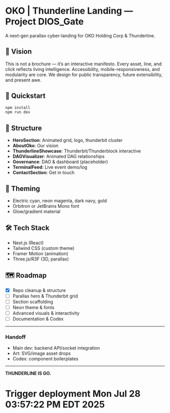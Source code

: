 # OKO | Thunderline Landing — Project DIOS_Gate

A next-gen parallax cyber-landing for OKO Holding Corp & Thunderline.

## 🚀 Vision
This is not a brochure — it’s an interactive manifesto. Every asset, line, and click reflects living intelligence. Accessibility, mobile-responsiveness, and modularity are core. We design for public transparency, future extensibility, and present awe.

## 🧭 Quickstart
```bash
npm install
npm run dev
```

## 🧩 Structure
- **HeroSection**: Animated grid, logo, thunderbit cluster
- **AboutOko**: Our vision
- **ThunderlineShowcase**: Thunderbit/Thunderblock interactive
- **DAGVisualizer**: Animated DAG relationships
- **Governance**: DAO & dashboard (placeholder)
- **TerminalFeed**: Live event demo/log
- **ContactSection**: Get in touch

## 🎨 Theming
- Electric cyan, neon magenta, dark navy, gold
- Orbitron or JetBrains Mono font
- Glow/gradient material

## 🛠️ Tech Stack
- Next.js (React)
- Tailwind CSS (custom theme)
- Framer Motion (animation)
- Three.js/R3F (3D, parallax)

## 🗺️ Roadmap
- [x] Repo cleanup & structure
- [ ] Parallax hero & Thunderbit grid
- [ ] Section scaffolding
- [ ] Neon theme & fonts
- [ ] Advanced visuals & interactivity
- [ ] Documentation & Codex

---

### Handoff
- Main dev: backend API/socket integration
- Art: SVG/image asset drops
- Codex: component boilerplates

---

**THUNDERLINE IS GO.**
# Trigger deployment Mon Jul 28 03:57:22 PM EDT 2025
